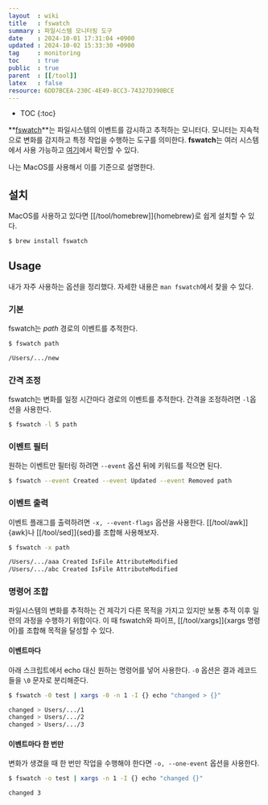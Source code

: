 ```yaml
---
layout  : wiki
title   : fswatch
summary : 파일시스템 모니터링 도구
date    : 2024-10-01 17:31:04 +0900
updated : 2024-10-02 15:33:30 +0900
tag     : monitoring
toc     : true
public  : true
parent  : [[/tool]]
latex   : false
resource: 6DD7BCEA-230C-4E49-8CC3-74327D390BCE
---
```

* TOC
{:toc}

**[fswatch](https://github.com/emcrisostomo/fswatch)**는 파일시스템의 이벤트를 감시하고 추적하는 모니터다.
모니터는 지속적으로 변화를 감지하고 특정 작업을 수행하는 도구를 의미한다.
**fswatch**는 여러 시스템에서 사용 가능하고 [여기](https://github.com/emcrisostomo/fswatch?tab=readme-ov-file#readme)에서 확인할 수 있다.

나는 MacOS를 사용해서 이를 기준으로 설명한다.

## 설치
MacOS를 사용하고 있다면 [[/tool/homebrew]]{homebrew}로 쉽게 설치할 수 있다.
```sh
$ brew install fswatch
```

## Usage
내가 자주 사용하는 옵션을 정리했다.
자세한 내용은 `man fswatch`에서 찾을 수 있다.

### 기본
fswatch는 *path* 경로의 이벤트를 추적한다.
```sh
$ fswatch path

/Users/.../new
```

### 간격 조정
fswatch는 변화를 일정 시간마다 경로의 이벤트를 추적한다.
간격을 조정하려면 `-l`옵션을 사용한다.
```sh
$ fswatch -l 5 path
```

### 이벤트 필터
원하는 이벤트만 필터링 하려면 `--event` 옵션 뒤에 키워드를 적으면 된다.
```sh
$ fswatch --event Created --event Updated --event Removed path
```

### 이벤트 출력
이벤트 플래그를 출력하려면 `-x, --event-flags` 옵션을 사용한다.
[[/tool/awk]]{awk}나 [[/tool/sed]]{sed}를 조합해 사용해보자.
```sh
$ fswatch -x path

/Users/.../aaa Created IsFile AttributeModified
/Users/.../abc Created IsFile AttributeModified
```

### 명령어 조합
파일시스템의 변화를 추적하는 건 제각기 다른 목적을 가지고 있지만 보통 추적 이후 일련의 과정을 수행하기 위함이다.
이 때 fswatch와 파이프, [[/tool/xargs]]{xargs 명령어}를 조합해 목적을 달성할 수 있다.

#### 이벤트마다
아래 스크립트에서 echo 대신 원하는 명령어를 넣어 사용한다.
`-0` 옵션은 결과 레코드들을 `\0` 문자로 분리해준다.
```sh
$ fswatch -0 test | xargs -0 -n 1 -I {} echo "changed > {}"

changed > Users/.../1
changed > Users/.../2
changed > Users/.../3
```

#### 이벤트마다 한 번만
변화가 생겼을 때 한 번만 작업을 수행해야 한다면 `-o, --one-event` 옵션을 사용한다.
```sh
$ fswatch -o test | xargs -n 1 -I {} echo "changed {}"

changed 3
```
